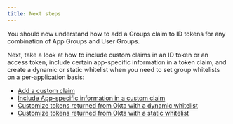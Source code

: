 ```yaml
---
title: Next steps
---
```


You should now understand how to add a Groups claim to ID tokens for any combination of App Groups and User Groups.

Next, take a look at how to include custom claims in an ID token or an access token, include certain app-specific information in a token claim, and create a dynamic or static whitelist when you need to set group whitelists on a per-application basis:

* [Add a custom claim](/docs/guides/customize-tokens-returned-from-okta/add-custom-claim/)
* [Include App-specific information in a custom claim](/docs/guides/customize-tokens-returned-from-okta/create-app-profile-attribute/)
* [Customize tokens returned from Okta with a dynamic whitelist](/docs/guides/customize-tokens-dynamic/)
* [Customize tokens returned from Okta with a static whitelist](/docs/guides/customize-tokens-static/)

